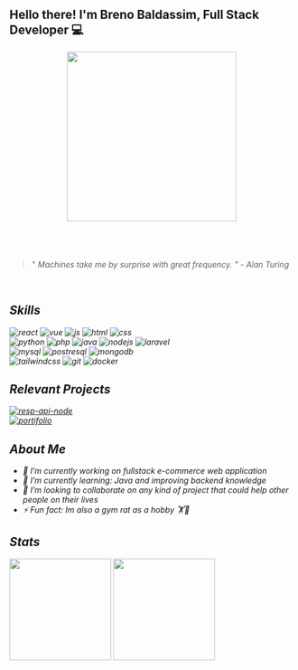 ## Hello there!  I'm Breno Baldassim, Full Stack Developer 💻

<div id="header" align="center" style="margin-bottom:20px;" >
  <img src="https://media3.giphy.com/media/v1.Y2lkPTc5MGI3NjExa3Roc3V3MXptdjdhNjkyaWN5M3A3bTFjcGtiajZhdnVnZGExdmtteCZlcD12MV9pbnRlcm5hbF9naWZfYnlfaWQmY3Q9Zw/2IudUHdI075HL02Pkk/giphy.gif" width="300"/>
</div>

<br/>
<br/>

> "<em> Machines take me by surprise with great frequency.  <em/>"
> <em> -  Alan Turing <em/>

<br/>

## Skills
<!--
<p align="center">
  <a href="https://skillicons.dev">
    <img src="https://skillicons.dev/icons?i=react,vue,js,html,css,nodejs,laravel,python,fastapi,java,mysql,postgres,mongodb,expressjs,tailwindcss,git,docker&perline=10" />
  </a>
</p>
-->
<p align="">
  <img alt="react" src="https://img.shields.io/badge/React-20232A?style=for-the-badge&logo=react&logoColor=61DAFB"/>
  <img alt="vue" src="https://img.shields.io/badge/Vue.js-35495E?style=for-the-badge&logo=vue.js&logoColor=4FC08D"/>
  <img alt="js" src="https://img.shields.io/badge/JavaScript-323330?style=for-the-badge&logo=javascript&logoColor=F7DF1E"/>
  <img alt="html" src="https://img.shields.io/badge/HTML5-E34F26?style=for-the-badge&logo=html5&logoColor=white"/>
  <img alt="css" src="https://img.shields.io/badge/CSS3-1572B6?style=for-the-badge&logo=css3&logoColor=white"/>
  <br/>
  <img alt="python" src="https://img.shields.io/badge/Python-14354C?style=for-the-badge&logo=python&logoColor=white"/>
  <img alt="php" src="https://img.shields.io/badge/PHP-777BB4?style=for-the-badge&logo=php&logoColor=white"/>
  <img alt="java" src="https://img.shields.io/badge/JAVA-FF0000?style=for-the-badge&logo=openjdk&logoColor=white"/>
  <img alt="nodejs" src="https://img.shields.io/badge/Node.js-43853D?style=for-the-badge&logo=node.js&logoColor=white"/>
  <img alt="laravel" src="https://img.shields.io/badge/Laravel-FF2D20?style=for-the-badge&logo=laravel&logoColor=white"/>
  <br/>
  <img alt="mysql" src="https://img.shields.io/badge/MySQL-00000F?style=for-the-badge&logo=mysql&logoColor=white"/>
  <img alt="postresql" src="https://img.shields.io/badge/PostgreSQL-316192?style=for-the-badge&logo=postgresql&logoColor=white"/>
  <img alt="mongodb" src="https://img.shields.io/badge/MongoDB-4EA94B?style=for-the-badge&logo=mongodb&logoColor=white"/>
  <br/>
  <img alt="tailwindcss" src="https://img.shields.io/badge/Tailwind_CSS-38B2AC?style=for-the-badge&logo=tailwind-css&logoColor=white"/>
  <img alt="git" src="https://img.shields.io/badge/Git-E34F26?style=for-the-badge&logo=git&logoColor=white"/>
  <img alt="docker" src="https://img.shields.io/badge/Docker-2496ED?style=for-the-badge&logo=docker&logoColor=white"/>
</p>

## Relevant Projects
<p align="">
  <a href="https://github.com/brenobaldassim/portifolio-node-rest-api-authentication">
    <img alt="resp-api-node" src="https://img.shields.io/badge/REST%20API%20WITH%20USER%20AUTH-green?style=for-the-badge&logo=nodedotjs&logoColor=white"/>
  </a>
  <br/>
  <a href="https://github.com/brenobaldassim/brenobaldassim.github.io">
    <img alt="portifolio" src="https://img.shields.io/badge/my%20potifolio%20website-2ba84a?style=for-the-badge&logo=vue.js&logoColor=white"/>
  </a>
</p>

## About Me
<div>
    <ul>
      <li>🔭 I’m currently working on fullstack e-commerce web application</li>
      <li>🌱 I’m currently learning: Java and improving backend knowledge</li>
      <li>👯 I’m looking to collaborate on any kind of project that could help other people on their lives</li>
      <li>⚡ Fun fact: Im also a gym rat as a hobby 🏋️🐀</li>
    </ul>
</div>

## Stats
<div>
  <img height="180em" src="https://github-readme-stats.vercel.app/api?username=brenobaldassim&show_icons=true&theme=merko"/>
  <img height="180em" src="https://github-readme-stats.vercel.app/api/top-langs/?username=brenobaldassim&layout=compact&langs_count=7&theme=merko"/>
</div>
